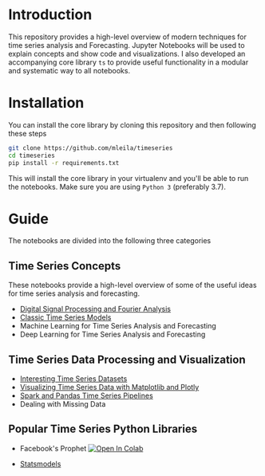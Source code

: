 # Introduction
This repository provides a high-level overview of modern techniques for time series analysis and Forecasting. Jupyter Notebooks will be used to explain concepts and show code and visualizations. I also developed an accompanying core library `ts` to provide useful functionality in a modular and systematic way to all notebooks.

# Installation
You can install the core library by cloning this repository and then following these steps
```bash
git clone https://github.com/mleila/timeseries
cd timeseries
pip install -r requirements.txt
```
This will install the core library in your virtualenv and you'll be able to run the notebooks. Make sure you are using `Python 3` (preferably 3.7).

# Guide
The notebooks are divided into the following three categories

## Time Series Concepts
These notebooks provide a high-level overview of some of the useful ideas for time series analysis and forecasting.

- [Digital Signal Processing and Fourier Analysis](https://github.com/mleila/timeseries/blob/master/notebooks/01_Concepts/01_Digital%20Signal%20Processing.ipynb)
- [Classic Time Series Models](https://github.com/mleila/timeseries/blob/master/notebooks/01_Concepts/02_Classic%20Time%20Series%20Models.ipynb)
- Machine Learning for Time Series Analysis and Forecasting
- Deep Learning for Time Series Analysis and Forecasting

## Time Series Data Processing and Visualization

- [Interesting Time Series Datasets](https://github.com/mleila/timeseries/blob/master/notebooks/02_Processing/01_Interesting%20Time%20Series%20Datasets.ipynb)
- [Visualizing Time Series Data with Matplotlib and Plotly](https://github.com/mleila/timeseries/blob/master/notebooks/02_Processing/02_Visualizing%20Time%20Series%20Data%20with%20Matplotlib%20and%20Plotly.ipynb)
- [Spark and Pandas Time Series Pipelines](https://github.com/mleila/timeseries/blob/master/notebooks/02_Processing/03_Spark%20and%20Pandas%20Time%20Series%20Pipelines.ipynb)
- Dealing with Missing Data

## Popular Time Series Python Libraries

- Facebook's Prophet [![Open In Colab](https://colab.research.google.com/assets/colab-badge.svg)](https://colab.research.google.com/drive/1fzpVNidbbosWzGIqc5YPxd8BdSuykBNo?usp=sharing)

- [Statsmodels](https://github.com/mleila/timeseries/blob/master/notebooks/03_Libraries/01_statsmodels.ipynb)
